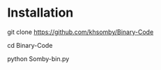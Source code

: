 # Installation

git clone https://github.com/khsomby/Binary-Code

cd Binary-Code

python Somby-bin.py


